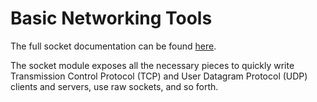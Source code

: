 # Basic Networking Tools

The full socket documentation can be found [here](https://docs.python.org/3/library/socket.html).

The socket module exposes all the necessary pieces to quickly write
Transmission Control Protocol (TCP) and User Datagram Protocol (UDP) clients and servers,
use raw sockets, and so forth.